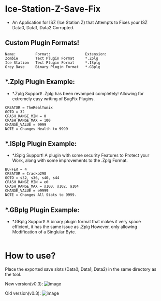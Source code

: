 # Ice-Station-Z-Save-Fix
- An Application for ISZ (Ice Station Z) that Attempts to Fixes your ISZ Data0, Data1, Data2 Corrupted.

## Custom Plugin Formats!
```
Name:         Format:                Extension:
Zombie        Text Plugin Format     *.Zplg  
Ice Station   Text Plugin Format     *.ISplg
Grey Base     Binary Plugin Format   *.GBplg
```

## *.Zplg Plugin Example:
- *.Zplg Support! .Zplg has been revamped completely! Allowing for extremely easy writing of BugFix Plugins.
```
CREATOR = TheRealYunix
GOTO = 32
CRASH_RANGE_MIN = 0
CRASH_RANGE_MAX = 100
CHANGE_VALUE = 9999
NOTE = Changes Health to 9999
```
## *.ISplg Plugin Example:
- *.ISplg Support! A plugin with some security Features to Protect your Work, along with some improvements to the .Zplg Format.
```
BUFFER = 4
CREATOR = Cracko298
GOTO = s32, s36, s40, s44
CRASH_RANGE_MIN = e0
CRASH_RANGE_MAX = s100, s102, a104
CHANGE_VALUE = e9999
NOTE = Changes All Stats to 9999.
```
## *.GBplg Plugin Example:
- *.GBplg Support! A binary plugin format that makes it very space efficient, it has the same issue as .Zplg However, only allowing Modification of a Singlular Byte.

```

```


# How to use?
Place the exported save slots (Data0, Data1, Data2) in the same directory as the tool.

New version(v0.3):
![image](https://user-images.githubusercontent.com/97799691/185791100-b0a2da49-0592-4f33-b999-5d1dfa03e0a1.png)

Old version(v0.3):
![image](https://user-images.githubusercontent.com/97799691/185761793-6e2571c3-094d-40b0-9c16-77292ab3e66a.png)
